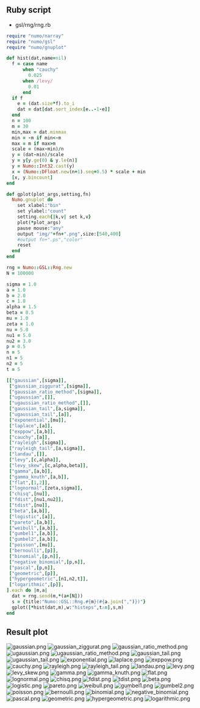 ## Ruby script

* gsl/rng/rng.rb

```ruby
require "numo/narray"
require "numo/gsl"
require "numo/gnuplot"

def hist(dat,name=nil)
  f = case name
      when "cauchy"
        0.025
      when /levy/
        0.01
      end
  if f
    e = (dat.size*f).to_i
    dat = dat[dat.sort_index[e..-1-e]]
  end
  n = 100
  m = 30
  min,max = dat.minmax
  min = -m if min<-m
  max = m if max>m
  scale = (max-min)/n
  y = (dat-min)/scale
  y = y[y.ge(0) & y.le(n)]
  y = Numo::Int32.cast(y)
  x = (Numo::DFloat.new(n+1).seq+0.5) * scale + min
  [x, y.bincount]
end

def gplot(plot_args,setting,fn)
  Numo.gnuplot do
    set xlabel:"bin"
    set ylabel:"count"
    setting.each{|k,v| set k,v}
    plot(*plot_args)
    pause mouse:"any"
    output "img/"+fn+".png",size:[540,400]
    #output fn+".ps","color"
    reset
  end
end

rng = Numo::GSL::Rng.new
N = 100000

sigma = 1.0
a = 1.0
b = 2.0
c = 1.0
alpha = 1.5
beta = 0.5
mu = 1.0
zeta = 1.0
nu = 5.0
nu1 = 5.0
nu2 = 3.0
p = 0.5
n = 5
n1 = 5
n2 = 5
t = 5

[["gaussian",[sigma]],
 ["gaussian_ziggurat",[sigma]],
 ["gaussian_ratio_method",[sigma]],
 ["ugaussian",[]],
 ["ugaussian_ratio_method",[]],
 ["gaussian_tail",[a,sigma]],
 ["ugaussian_tail",[a]],
 ["exponential",[mu]],
 ["laplace",[a]],
 ["exppow",[a,b]],
 ["cauchy",[a]],
 ["rayleigh",[sigma]],
 ["rayleigh_tail",[a,sigma]],
 ["landau",[]],
 ["levy",[c,alpha]],
 ["levy_skew",[c,alpha,beta]],
 ["gamma",[a,b]],
 ["gamma_knuth",[a,b]],
 ["flat",[1,2]],
 ["lognormal",[zeta,sigma]],
 ["chisq",[nu]],
 ["fdist",[nu1,nu2]],
 ["tdist",[nu]],
 ["beta",[a,b]],
 ["logistic",[a]],
 ["pareto",[a,b]],
 ["weibull",[a,b]],
 ["gumbel1",[a,b]],
 ["gumbel2",[a,b]],
 ["poisson",[mu]],
 ["bernoulli",[p]],
 ["binomial",[p,n]],
 ["negative_binomial",[p,n]],
 ["pascal",[p,n]],
 ["geometric",[p]],
 ["hypergeometric",[n1,n2,t]],
 ["logarithmic",[p]],
].each do |m,a|
  dat = rng.send(m,*(a+[N]))
  s = {title:"Numo::GSL::Rng.#{m}(#{a.join(",")})"}
  gplot([*hist(dat,m),w:"histeps",t:m],s,m)
end

```
## Result plot
![gaussian.png](https://raw.githubusercontent.com/ruby-numo/gnuplot-demo/master/gsl/rng/img/gaussian.png)
![gaussian_ziggurat.png](https://raw.githubusercontent.com/ruby-numo/gnuplot-demo/master/gsl/rng/img/gaussian_ziggurat.png)
![gaussian_ratio_method.png](https://raw.githubusercontent.com/ruby-numo/gnuplot-demo/master/gsl/rng/img/gaussian_ratio_method.png)
![ugaussian.png](https://raw.githubusercontent.com/ruby-numo/gnuplot-demo/master/gsl/rng/img/ugaussian.png)
![ugaussian_ratio_method.png](https://raw.githubusercontent.com/ruby-numo/gnuplot-demo/master/gsl/rng/img/ugaussian_ratio_method.png)
![gaussian_tail.png](https://raw.githubusercontent.com/ruby-numo/gnuplot-demo/master/gsl/rng/img/gaussian_tail.png)
![ugaussian_tail.png](https://raw.githubusercontent.com/ruby-numo/gnuplot-demo/master/gsl/rng/img/ugaussian_tail.png)
![exponential.png](https://raw.githubusercontent.com/ruby-numo/gnuplot-demo/master/gsl/rng/img/exponential.png)
![laplace.png](https://raw.githubusercontent.com/ruby-numo/gnuplot-demo/master/gsl/rng/img/laplace.png)
![exppow.png](https://raw.githubusercontent.com/ruby-numo/gnuplot-demo/master/gsl/rng/img/exppow.png)
![cauchy.png](https://raw.githubusercontent.com/ruby-numo/gnuplot-demo/master/gsl/rng/img/cauchy.png)
![rayleigh.png](https://raw.githubusercontent.com/ruby-numo/gnuplot-demo/master/gsl/rng/img/rayleigh.png)
![rayleigh_tail.png](https://raw.githubusercontent.com/ruby-numo/gnuplot-demo/master/gsl/rng/img/rayleigh_tail.png)
![landau.png](https://raw.githubusercontent.com/ruby-numo/gnuplot-demo/master/gsl/rng/img/landau.png)
![levy.png](https://raw.githubusercontent.com/ruby-numo/gnuplot-demo/master/gsl/rng/img/levy.png)
![levy_skew.png](https://raw.githubusercontent.com/ruby-numo/gnuplot-demo/master/gsl/rng/img/levy_skew.png)
![gamma.png](https://raw.githubusercontent.com/ruby-numo/gnuplot-demo/master/gsl/rng/img/gamma.png)
![gamma_knuth.png](https://raw.githubusercontent.com/ruby-numo/gnuplot-demo/master/gsl/rng/img/gamma_knuth.png)
![flat.png](https://raw.githubusercontent.com/ruby-numo/gnuplot-demo/master/gsl/rng/img/flat.png)
![lognormal.png](https://raw.githubusercontent.com/ruby-numo/gnuplot-demo/master/gsl/rng/img/lognormal.png)
![chisq.png](https://raw.githubusercontent.com/ruby-numo/gnuplot-demo/master/gsl/rng/img/chisq.png)
![fdist.png](https://raw.githubusercontent.com/ruby-numo/gnuplot-demo/master/gsl/rng/img/fdist.png)
![tdist.png](https://raw.githubusercontent.com/ruby-numo/gnuplot-demo/master/gsl/rng/img/tdist.png)
![beta.png](https://raw.githubusercontent.com/ruby-numo/gnuplot-demo/master/gsl/rng/img/beta.png)
![logistic.png](https://raw.githubusercontent.com/ruby-numo/gnuplot-demo/master/gsl/rng/img/logistic.png)
![pareto.png](https://raw.githubusercontent.com/ruby-numo/gnuplot-demo/master/gsl/rng/img/pareto.png)
![weibull.png](https://raw.githubusercontent.com/ruby-numo/gnuplot-demo/master/gsl/rng/img/weibull.png)
![gumbel1.png](https://raw.githubusercontent.com/ruby-numo/gnuplot-demo/master/gsl/rng/img/gumbel1.png)
![gumbel2.png](https://raw.githubusercontent.com/ruby-numo/gnuplot-demo/master/gsl/rng/img/gumbel2.png)
![poisson.png](https://raw.githubusercontent.com/ruby-numo/gnuplot-demo/master/gsl/rng/img/poisson.png)
![bernoulli.png](https://raw.githubusercontent.com/ruby-numo/gnuplot-demo/master/gsl/rng/img/bernoulli.png)
![binomial.png](https://raw.githubusercontent.com/ruby-numo/gnuplot-demo/master/gsl/rng/img/binomial.png)
![negative_binomial.png](https://raw.githubusercontent.com/ruby-numo/gnuplot-demo/master/gsl/rng/img/negative_binomial.png)
![pascal.png](https://raw.githubusercontent.com/ruby-numo/gnuplot-demo/master/gsl/rng/img/pascal.png)
![geometric.png](https://raw.githubusercontent.com/ruby-numo/gnuplot-demo/master/gsl/rng/img/geometric.png)
![hypergeometric.png](https://raw.githubusercontent.com/ruby-numo/gnuplot-demo/master/gsl/rng/img/hypergeometric.png)
![logarithmic.png](https://raw.githubusercontent.com/ruby-numo/gnuplot-demo/master/gsl/rng/img/logarithmic.png)
